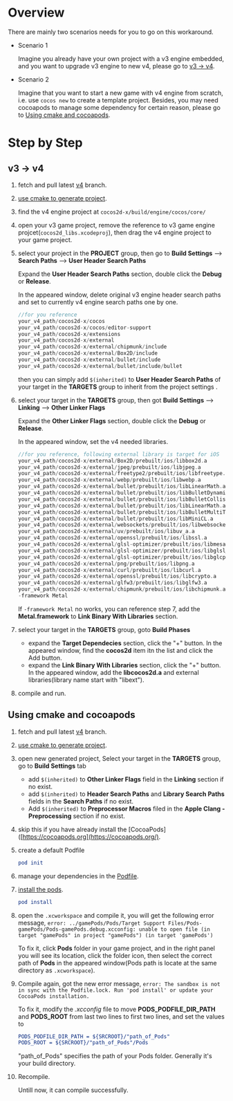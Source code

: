 # Overview

There are mainly two scenarios needs for you to go on this workaround.

- Scenario 1

  Imagine you already have your own project with a v3 engine embedded, and you want to upgrade v3 engine to new v4, please go to [v3 -> v4](#v3---v4).

- Scenario 2

  Imagine that you want to start a new game with v4 engine from scratch, i.e. use `cocos new` to create a template project. Besides, you may need cocoapods to manage some dependency for certain reason, please go to [Using cmake and cocoapods](#using-cmake-and-cocoapods).

# Step by Step

## v3 -> v4

1. fetch and pull latest [v4](https://github.com/cocos2d/cocos2d-x/tree/v4) branch.

2. [use cmake to generate project](https://github.com/cocos2d/cocos2d-x/blob/v4/cmake/README.md#generate-macos-project).

3. find the v4 engine project at `cocos2d-x/build/engine/cocos/core/`

4. open your v3 game project, remove the reference to v3 game engine projcet(`cocos2d_libs.xcodeproj`), then drag the v4 engine project to your game project.

5. select your project in the **PROJECT** group, then go to **Build Settings** —> **Search Paths** —> **User Header Search Paths**

   Expand the **User Header Search Paths** section, double click the **Debug** or **Release**. 

   In the appeared window, delete original v3 engine header search paths and set to currently v4 engine search paths one by one.

   ```c
   //for you reference
   your_v4_path/cocos2d-x/cocos
   your_v4_path/cocos2d-x/cocos/editor-support
   your_v4_path/cocos2d-x/extensions
   your_v4_path/cocos2d-x/external
   your_v4_path/cocos2d-x/external/chipmunk/include
   your_v4_path/cocos2d-x/external/Box2D/include
   your_v4_path/cocos2d-x/external/bullet/include
   your_v4_path/cocos2d-x/external/bullet/include/bullet
   ```

   then you can simply add `$(inherited)` to **User Header Search Paths** of your target in the **TARGETS** group to  inherit from the project settings .

6. select your target in the **TARGETS** group, then got **Build Settings** —> **Linking** —> **Other Linker Flags**

   Expand the **Other Linker Flags** section, double click the **Debug** or **Release**. 

   In the appeared window, set the v4 needed libraries.

   ```c
   //for you reference, following external library is target for iOS
   your_v4_path/cocos2d-x/external/Box2D/prebuilt/ios/libbox2d.a
   your_v4_path/cocos2d-x/external/jpeg/prebuilt/ios/libjpeg.a
   your_v4_path/cocos2d-x/external/freetype2/prebuilt/ios/libfreetype.a
   your_v4_path/cocos2d-x/external/webp/prebuilt/ios/libwebp.a
   your_v4_path/cocos2d-x/external/bullet/prebuilt/ios/libLinearMath.a
   your_v4_path/cocos2d-x/external/bullet/prebuilt/ios/libBulletDynamics.a
   your_v4_path/cocos2d-x/external/bullet/prebuilt/ios/libBulletCollision.a
   your_v4_path/cocos2d-x/external/bullet/prebuilt/ios/libLinearMath.a
   your_v4_path/cocos2d-x/external/bullet/prebuilt/ios/libBulletMultiThreaded.a
   your_v4_path/cocos2d-x/external/bullet/prebuilt/ios/libMiniCL.a
   your_v4_path/cocos2d-x/external/websockets/prebuilt/ios/libwebsockets.a
   your_v4_path/cocos2d-x/external/uv/prebuilt/ios/libuv_a.a
   your_v4_path/cocos2d-x/external/openssl/prebuilt/ios/libssl.a
   your_v4_path/cocos2d-x/external/glsl-optimizer/prebuilt/ios/libmesa.a
   your_v4_path/cocos2d-x/external/glsl-optimizer/prebuilt/ios/libglsl_optimizer.a
   your_v4_path/cocos2d-x/external/glsl-optimizer/prebuilt/ios/libglcpp-library.a
   your_v4_path/cocos2d-x/external/png/prebuilt/ios/libpng.a
   your_v4_path/cocos2d-x/external/curl/prebuilt/ios/libcurl.a
   your_v4_path/cocos2d-x/external/openssl/prebuilt/ios/libcrypto.a
   your_v4_path/cocos2d-x/external/glfw3/prebuilt/ios/libglfw3.a
   your_v4_path/cocos2d-x/external/chipmunk/prebuilt/ios/libchipmunk.a
   -framework Metal
   ```

   If `-framework Metal` no works, you can reference step 7, add the **Metal.framework** to **Link Binary With Libraries** section.

7. select your target in the **TARGETS** group, goto **Build Phases**

   - expand the **Target Dependecies** section, click the "+" button. In the appeared window, find the **cocos2d** item itn the list and click the Add button.
   - expand the **Link Binary With Libraries** section, click the "+" button. In the appeared window, add the **libcocos2d.a** and external libraries(library name start with "libext").

8. compile and run.

##  Using cmake and cocoapods

1. fetch and pull latest [v4](https://github.com/cocos2d/cocos2d-x/tree/v4) branch.

2. [use cmake to generate project](https://github.com/cocos2d/cocos2d-x/blob/v4/cmake/README.md#generate-macos-project).

3. open new generated project, Select your target in the **TARGETS** group, go to **Build Settings** tab

   - add `$(inherited)` to **Other Linker Flags** field in the **Linking** section if no exist. 
   - add `$(inherited)` to **Header Search Paths** and **Library Search Paths** fields in the **Search Paths** if no exist.
   - Add `$(inherited)` to **Preprocessor Macros** filed in the **Apple Clang - Preprocessing** section if no exist.

4. skip this if you have already install the [CocoaPods]([https://cocoapods.org](https://cocoapods.org/).

5. create a default Podfile

   ```cmake
   pod init
   ```

6.  manage your dependencies in the [Podfile](https://guides.cocoapods.org/using/the-podfile.html).

7. [install the pods](https://guides.cocoapods.org/using/pod-install-vs-update.html).

   ```cmake
   pod install
   ```

8. open the `.xcworkspace` and compile it, you will get the following error message, `error: ../gamePods/Pods/Target Support Files/Pods-gamePods/Pods-gamePods.debug.xcconfig: unable to open file (in target "gamePods" in project "gamePods") (in target 'gamePods')`

   To fix it, click **Pods** folder in your game project, and in the right panel you will see its location, click the folder icon, then select the correct path of **Pods** in the appeared window(Pods path is locate at the same directory as `.xcworkspace`).

9. Compile again, got the new error message, `error: The sandbox is not in sync with the Podfile.lock. Run 'pod install' or update your CocoaPods installation.`

   To fix it, modify the *.xcconfig* file to move **PODS_PODFILE_DIR_PATH** and **PODS_ROOT** from last two lines to first two lines, and set the values to 

   ```cmake
   PODS_PODFILE_DIR_PATH = ${SRCROOT}/"path_of_Pods"
   PODS_ROOT = ${SRCROOT}/"path_of_Pods"/Pods
   ```

   "path_of_Pods" specifies the path of your Pods folder. Generally it's your build directory.

10. Recompile. 

    Untill now, it can compile successfully.





